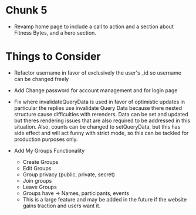 
# Chunk 5

* Revamp home page to include a call to action and a section about Fitness Bytes, and a hero section.

# Things to Consider

* Refactor username in favor of exclusively the user's _id so username can be changed freely
* Add Change password for account management and for login page
* Fix where invalidateQueryData is used in favor of optimistic updates in particular the replies use invalidate Query Data because there nested structure cause difficulties with rerenders. Data can be set and updated but theres rendering issues that are also required to be addressed in this situation. Also, counts can be changed to setQueryData, but this has side effect and will act funny with strict mode, so this can be tackled for production purposes only.

* Add My Groups Functionality
  * Create Groups
  * Edit Groups
  * Group privacy (public, private, secret)
  * Join groups
  * Leave Groups
  * Groups have -> Names, participants, events
  * This is a large feature and may be added in the future if the website gains traction and users want it.
